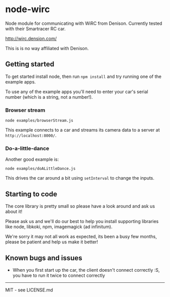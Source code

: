 node-wirc
=========

Node module for communicating with WiRC from Denison. Currently tested with their Smartracer RC car.

http://wirc.dension.com/

This is is no way affiliated with Denison.

## Getting started

To get started install node, then run `npm install` and try running one of the example apps.

To use any of the example apps you'll need to enter your car's serial number (which is a string, not a number!).

### Browser stream

    node examples/browserStream.js

This example connects to a car and streams its camera data to a server at `http://localhost:8000/`.

### Do-a-little-dance

Another good example is:

    node examples/doALittleDance.js

This drives the car around a bit using `setInterval` to change the inputs.

## Starting to code

The core library is pretty small so please have a look around and ask us about it!

Please ask us and we'll do our best to help you install supporting libraries like node, libkoki, npm, imagemagick (ad infinitum).

We're sorry it may not all work as expected, its been a busy few months, please be patient and help us make it better!

## Known bugs and issues

- When you first start up the car, the client doesn't connect correctly :S, you have to run it twice to connect correctly

-----------

MIT - see LICENSE.md
